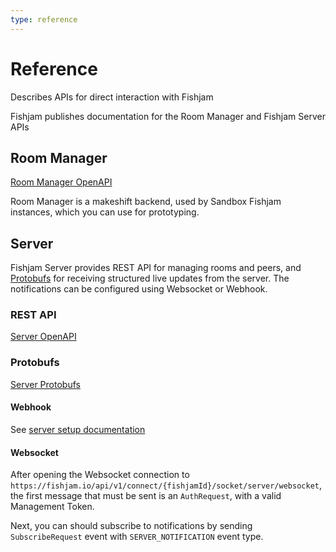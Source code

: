 ```yaml
---
type: reference
---
```


# Reference

Describes APIs for direct interaction with Fishjam

Fishjam publishes documentation for the Room Manager and Fishjam Server APIs

## Room Manager

[Room Manager OpenAPI](https://github.com/fishjam-cloud/documentation/tree/main/static/api/room-manager-openapi.yaml)

Room Manager is a makeshift backend, used by Sandbox Fishjam instances,
which you can use for prototyping.

## Server

Fishjam Server provides REST API for managing rooms and peers, and
[Protobufs](https://protobuf.dev) for
receiving structured live updates from the server.
The notifications can be configured using Websocket or Webhook.

### REST API

[Server OpenAPI](https://github.com/fishjam-cloud/documentation/tree/main/static/api/fishjam-server-openapi.yaml)

### Protobufs

[Server Protobufs](https://github.com/fishjam-cloud/documentation/tree/main/static/api/server_notifications.proto)

#### Webhook

See [server setup documentation](/how-to/backend/server-setup#webhooks)

#### Websocket

After opening the Websocket connection to
`https://fishjam.io/api/v1/connect/{fishjamId}/socket/server/websocket`,
the first message that must be sent is an `AuthRequest`,
with a valid Management Token.

Next, you can should subscribe to notifications by sending `SubscribeRequest` event with `SERVER_NOTIFICATION` event type.
